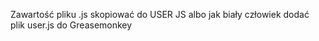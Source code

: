 Zawartość pliku .js skopiować do USER JS albo jak biały człowiek dodać plik user.js do Greasemonkey
